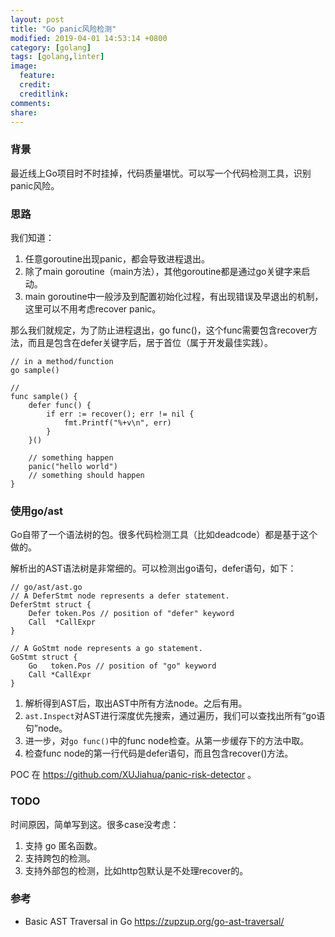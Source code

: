 ```yaml
---
layout: post
title: "Go panic风险检测"
modified: 2019-04-01 14:53:14 +0800
category: [golang]
tags: [golang,linter]
image:
  feature: 
  credit: 
  creditlink: 
comments: 
share: 
---
```


### 背景

最近线上Go项目时不时挂掉，代码质量堪忧。可以写一个代码检测工具，识别panic风险。

### 思路

我们知道：

1. 任意goroutine出现panic，都会导致进程退出。
2. 除了main goroutine（main方法），其他goroutine都是通过go关键字来启动。
3. main goroutine中一般涉及到配置初始化过程，有出现错误及早退出的机制，这里可以不用考虑recover panic。

那么我们就规定，为了防止进程退出，go func()，这个func需要包含recover方法，而且是包含在defer关键字后，居于首位（属于开发最佳实践）。

```
// in a method/function
go sample()

// 
func sample() {
	defer func() {
		if err := recover(); err != nil {
			fmt.Printf("%+v\n", err)
		}
	}()

	// something happen
	panic("hello world")
	// something should happen
}
```


### 使用go/ast

Go自带了一个语法树的包。很多代码检测工具（比如deadcode）都是基于这个做的。

解析出的AST语法树是非常细的。可以检测出go语句，defer语句，如下：

```
// go/ast/ast.go
// A DeferStmt node represents a defer statement.
DeferStmt struct {
	Defer token.Pos // position of "defer" keyword
	Call  *CallExpr
}

// A GoStmt node represents a go statement.
GoStmt struct {
	Go   token.Pos // position of "go" keyword
	Call *CallExpr
}
```

1. 解析得到AST后，取出AST中所有方法node。之后有用。
1. `ast.Inspect`对AST进行深度优先搜索，通过遍历，我们可以查找出所有“go语句”node。
1. 进一步，对`go func()`中的func node检查。从第一步缓存下的方法中取。
1. 检查func node的第一行代码是defer语句，而且包含recover()方法。

POC 在 https://github.com/XUJiahua/panic-risk-detector 。

### TODO

时间原因，简单写到这。很多case没考虑：

1. 支持 go 匿名函数。
1. 支持跨包的检测。
1. 支持外部包的检测，比如http包默认是不处理recover的。

### 参考

* Basic AST Traversal in Go https://zupzup.org/go-ast-traversal/

